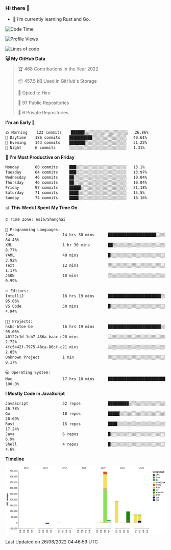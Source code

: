 ### Hi there 👋

- 🌱 I’m currently learning Rust and Go.

<!--START_SECTION:waka-->
![Code Time](http://img.shields.io/badge/Code%20Time-475%20hrs%2052%20mins-blue)

![Profile Views](http://img.shields.io/badge/Profile%20Views-0-blue)

![Lines of code](https://img.shields.io/badge/From%20Hello%20World%20I%27ve%20Written-900%20Thousand%20lines%20of%20code-blue)

**🐱 My GitHub Data** 

> 🏆 468 Contributions in the Year 2022
 > 
> 📦 457.5 kB Used in GitHub's Storage 
 > 
> 💼 Opted to Hire
 > 
> 📜 97 Public Repositories 
 > 
> 🔑 6 Private Repositories  
 > 
**I'm an Early 🐤** 

```text
🌞 Morning    123 commits    ██████░░░░░░░░░░░░░░░░░░░   26.86% 
🌆 Daytime    186 commits    ██████████░░░░░░░░░░░░░░░   40.61% 
🌃 Evening    143 commits    ███████░░░░░░░░░░░░░░░░░░   31.22% 
🌙 Night      6 commits      ░░░░░░░░░░░░░░░░░░░░░░░░░   1.31%

```
📅 **I'm Most Productive on Friday** 

```text
Monday       60 commits     ███░░░░░░░░░░░░░░░░░░░░░░   13.1% 
Tuesday      64 commits     ███░░░░░░░░░░░░░░░░░░░░░░   13.97% 
Wednesday    46 commits     ██░░░░░░░░░░░░░░░░░░░░░░░   10.04% 
Thursday     46 commits     ██░░░░░░░░░░░░░░░░░░░░░░░   10.04% 
Friday       97 commits     █████░░░░░░░░░░░░░░░░░░░░   21.18% 
Saturday     71 commits     ████░░░░░░░░░░░░░░░░░░░░░   15.5% 
Sunday       74 commits     ████░░░░░░░░░░░░░░░░░░░░░   16.16%

```


📊 **This Week I Spent My Time On** 

```text
⌚︎ Time Zone: Asia/Shanghai

💬 Programming Languages: 
Java                     14 hrs 30 mins      █████████████████████░░░░   84.48% 
XML                      1 hr 30 mins        ██░░░░░░░░░░░░░░░░░░░░░░░   8.77% 
YAML                     40 mins             █░░░░░░░░░░░░░░░░░░░░░░░░   3.92% 
Text                     12 mins             ░░░░░░░░░░░░░░░░░░░░░░░░░   1.17% 
JSON                     10 mins             ░░░░░░░░░░░░░░░░░░░░░░░░░   0.99%

🔥 Editors: 
IntelliJ                 16 hrs 19 mins      ███████████████████████░░   95.06% 
VS Code                  50 mins             █░░░░░░░░░░░░░░░░░░░░░░░░   4.94%

🐱‍💻 Projects: 
hsbc-btoe-be             16 hrs 19 mins      ███████████████████████░░   95.06% 
40122c1d-1cb7-486a-baac-c28 mins             ░░░░░░░░░░░░░░░░░░░░░░░░░   2.72% 
4fc5442f-7975-48ca-86cf-c21 mins             ░░░░░░░░░░░░░░░░░░░░░░░░░   2.05% 
Unknown Project          1 min               ░░░░░░░░░░░░░░░░░░░░░░░░░   0.17%

💻 Operating System: 
Mac                      17 hrs 10 mins      █████████████████████████   100.0%

```

**I Mostly Code in JavaScript** 

```text
JavaScript               32 repos            █████████░░░░░░░░░░░░░░░░   36.78% 
Go                       18 repos            █████░░░░░░░░░░░░░░░░░░░░   20.69% 
Rust                     15 repos            ████░░░░░░░░░░░░░░░░░░░░░   17.24% 
Java                     6 repos             █░░░░░░░░░░░░░░░░░░░░░░░░   6.9% 
Shell                    4 repos             █░░░░░░░░░░░░░░░░░░░░░░░░   4.6%

```


**Timeline**

![Chart not found](https://raw.githubusercontent.com/elton/elton/main/charts/bar_graph.png) 


 Last Updated on 26/06/2022 04:46:59 UTC
<!--END_SECTION:waka-->

<!--
**elton/elton** is a ✨ _special_ ✨ repository because its `README.md` (this file) appears on your GitHub profile.

Here are some ideas to get you started:

- 🔭 I’m currently working on ...
- 🌱 I’m currently learning ...
- 👯 I’m looking to collaborate on ...
- 🤔 I’m looking for help with ...
- 💬 Ask me about ...
- 📫 How to reach me: ...
- 😄 Pronouns: ...
- ⚡ Fun fact: ...
-->
